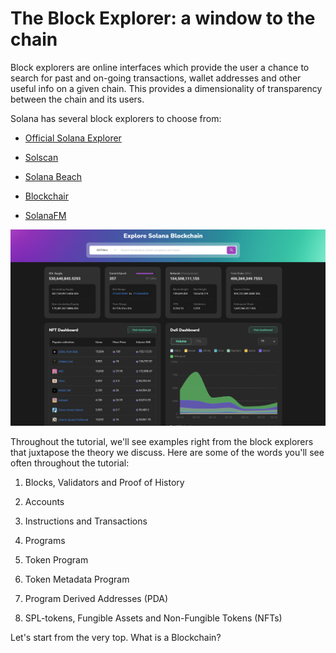# The Block Explorer: a window to the chain

Block explorers are online interfaces which provide the user a chance to search for past and on-going transactions, wallet addresses and other useful info on a given chain. This provides a dimensionality of transparency between the chain and its users.

Solana has several block explorers to choose from:

* [Official Solana Explorer](https://explorer.solana.com/)
    
* [Solscan](https://solscan.io/)
    
* [Solana Beach](https://solanabeach.io/)
    
* [Blockchair](https://blockchair.com/solana)
    
* [SolanaFM](https://solana.fm/)
    

![description](images/block1.png)

Throughout the tutorial, we'll see examples right from the block explorers that juxtapose the theory we discuss. Here are some of the words you'll see often throughout the tutorial:

1. Blocks, Validators and Proof of History
    
2. Accounts
    
3. Instructions and Transactions
    
4. Programs
    
5. Token Program
    
6. Token Metadata Program
    
7. Program Derived Addresses (PDA)
    
8. SPL-tokens, Fungible Assets and Non-Fungible Tokens (NFTs)
    

Let's start from the very top. What is a Blockchain?